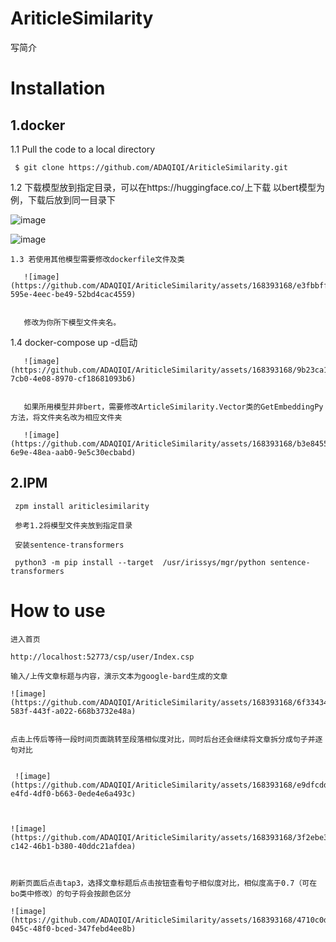 
# AriticleSimilarity

写简介

# Installation

  ## 1.docker
  
   1.1 Pull the code to a local directory
   
     $ git clone https://github.com/ADAQIQI/AriticleSimilarity.git
     
   1.2 下载模型放到指定目录，可以在https://huggingface.co/上下载  以bert模型为例，下载后放到同一目录下

   ![image](https://github.com/ADAQIQI/AriticleSimilarity/assets/168393168/e5d54c71-52d5-45eb-a416-e73b6f5d5df8)

   ![image](https://github.com/ADAQIQI/AriticleSimilarity/assets/168393168/e8e4cf34-99ec-44cf-b7cf-873df537f234)



    




    1.3 若使用其他模型需要修改dockerfile文件及类

       ![image](https://github.com/ADAQIQI/AriticleSimilarity/assets/168393168/e3fbbff4-595e-4eec-be49-52bd4cac4559)


       修改为你所下模型文件夹名。
    
   1.4 docker-compose up -d启动

       ![image](https://github.com/ADAQIQI/AriticleSimilarity/assets/168393168/9b23ca10-7cb0-4e08-8970-cf18681093b6)


       如果所用模型并非bert，需要修改ArticleSimilarity.Vector类的GetEmbeddingPy方法，将文件夹名改为相应文件夹
       
       ![image](https://github.com/ADAQIQI/AriticleSimilarity/assets/168393168/b3e84558-6e9e-48ea-aab0-9e5c30ecbabd)



   ## 2.IPM

     zpm install ariticlesimilarity

     参考1.2将模型文件夹放到指定目录

     安装sentence-transformers
     
     python3 -m pip install --target  /usr/irissys/mgr/python sentence-transformers 
   

# How to use

    进入首页 

    http://localhost:52773/csp/user/Index.csp
    
    输入/上传文章标题与内容，演示文本为google-bard生成的文章

    ![image](https://github.com/ADAQIQI/AriticleSimilarity/assets/168393168/6f33434e-583f-443f-a022-668b3732e48a)

    
    点击上传后等待一段时间页面跳转至段落相似度对比，同时后台还会继续将文章拆分成句子并逐句对比
    

     ![image](https://github.com/ADAQIQI/AriticleSimilarity/assets/168393168/e9dfcddf-e4fd-4df0-b663-0ede4e6a493c)

     

    ![image](https://github.com/ADAQIQI/AriticleSimilarity/assets/168393168/3f2ebe3f-c142-46b1-b380-40ddc21afdea)

     

    刷新页面后点击tap3，选择文章标题后点击按钮查看句子相似度对比，相似度高于0.7（可在bo类中修改）的句子将会按颜色区分

    ![image](https://github.com/ADAQIQI/AriticleSimilarity/assets/168393168/4710c0de-045c-48f0-bced-347febd4ee8b)





    
